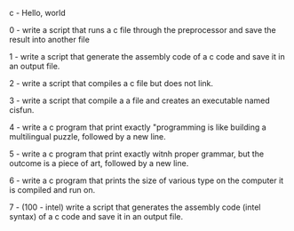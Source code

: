 c - Hello, world 
                                                                                                                       
0 - write a script that runs a c file through the preprocessor and save the result into another file
                                    
1 - write a script that generate the assembly code of a c code and save it in an output file. 
                                          
2 - write a script that compiles a c file but does not link. 
                                                                           
3 - write a script that compile a a file and creates an executable named cisfun.
                                                        
4 - write a c program that print exactly "programming is like building a multilingual puzzle, followed by a new line.

5 - write a c program that print exactly witnh proper grammar, but the outcome is a piece of art, followed by a new line.

6 - write a c program that prints the size of various type on the computer it is compiled and run on.

7 - (100 - intel) write a script that generates the assembly code (intel syntax) of a c code and save it in an output file.  
                                                  
